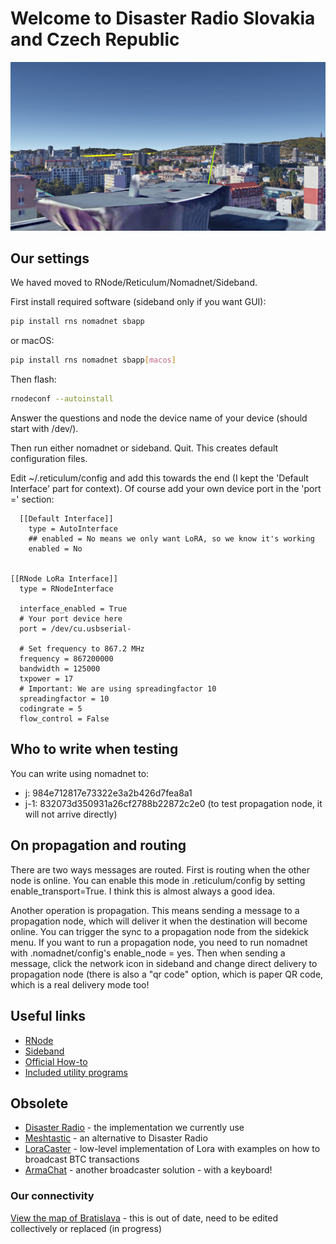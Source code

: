 # Welcome to Disaster Radio Slovakia and Czech Republic

![Cover image](disaster-radio-bratislava.jpg?a)

## Our settings

We haved moved to RNode/Reticulum/Nomadnet/Sideband.

First install required software (sideband only if you want GUI):

```bash
pip install rns nomadnet sbapp
```

or macOS:

```bash
pip install rns nomadnet sbapp[macos]
```

Then flash:

```bash
rnodeconf --autoinstall
```

Answer the questions and node the device name of your device (should start with /dev/).

Then run either nomadnet or sideband. Quit. This creates default configuration files.

Edit ~/.reticulum/config and add this towards the end (I kept the 'Default Interface' part for context). Of course add your own device port in the 'port =' section:

```
  [[Default Interface]]
    type = AutoInterface
    ## enabled = No means we only want LoRA, so we know it's working
    enabled = No


[[RNode LoRa Interface]]
  type = RNodeInterface

  interface_enabled = True
  # Your port device here
  port = /dev/cu.usbserial-

  # Set frequency to 867.2 MHz
  frequency = 867200000
  bandwidth = 125000
  txpower = 17
  # Important: We are using spreadingfactor 10
  spreadingfactor = 10
  codingrate = 5
  flow_control = False
```

## Who to write when testing

You can write using nomadnet to:

 - j: 984e712817e73322e3a2b426d7fea8a1
 - j-1: 832073d350931a26cf2788b22872c2e0 (to test propagation node, it will not arrive directly)

## On propagation and routing

There are two ways messages are routed. First is routing when the other node is online. You can enable this
mode in .reticulum/config by setting enable_transport=True. I think this is almost always a good idea.

Another operation is propagation. This means sending a message to a propagation node, which will deliver it
when the destination will become online. You can trigger the sync to a propagation node from the sidekick menu.
If you want to run a propagation node, you need to run nomadnet with .nomadnet/config's enable_node = yes. Then
when sending a message, click the network icon in sideband and change direct delivery to propagation node (there
is also a "qr code" option, which is paper QR code, which is a real delivery mode too!

## Useful links

 - [RNode](https://unsigned.io/rnode/)
 - [Sideband](https://unsigned.io/website/sideband/)
 - [Official How-to](https://unsigned.io/private-messaging-over-lora/)
 - [Included utility programs](https://reticulum.network/manual/using.html#included-utility-programs)

## Obsolete

 - [Disaster Radio](https://github.com/sudomesh/disaster-radio) - the implementation we currently use
 - [Meshtastic](https://www.meshtastic.org/) - an alternative to Disaster Radio
 - [LoraCaster](https://github.com/valerio-vaccaro/LoraCaster) - low-level implementation of Lora with examples on how to broadcast BTC transactions
 - [ArmaChat](https://hackaday.io/project/171790-armawatch-armachat-long-range-radio-messengers) - another broadcaster solution - with a keyboard!

### Our connectivity

[View the map of Bratislava](https://disasterradio.o-matic.sk/app/dr#/nodes_map) - this is out of date, need to be edited collectively or replaced (in progress)


